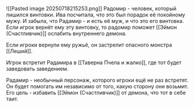 ![[Pasted image 20250718215253.png]]
Радомир - человек, который лишился винтовки. Ива посчитала, что это был порадок её покойному мужу. И забыла, что Радамир - и есть её муж, и что это его винтовка. Если игрок вернёт ему эту винтовку, то радомир поможет [[Эймон (Счастливчик)]] ослабить внутреннего демона.

Если игроки вернули ему ружьё, он застрелит опасного монстра [[Леший]].

Игрок встретит Радамира в [[Таверна Пчела и жалко]], где тот будет заведовать заведением. 

Радамир - необычный персонаж, которого игроки ещё не раз встретят. Он будет помогать им независимо от того, какую сторону они возьмит. Его цель - избавить [[Эймон (Счастливчик)]] от демона, что тот в себе таит.